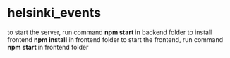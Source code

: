# helsinki_events
to start the server, run command <strong> npm start </strong> in backend folder 
to install frontend <strong> 
npm install</strong> in frontend folder
to start the frontend, run command <strong> npm start </strong> in frontend folder
